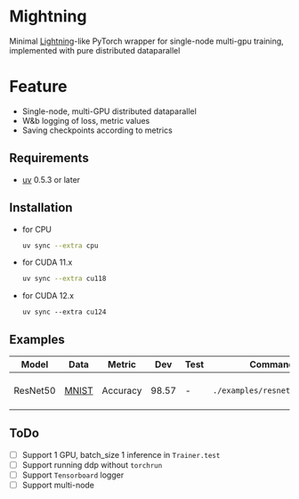 # Mightning
Minimal [Lightning](https://lightning.ai/)-like PyTorch wrapper for single-node multi-gpu training, implemented with pure distributed dataparallel

# Feature
- Single-node, multi-GPU distributed dataparallel
- W&b logging of loss, metric values
- Saving checkpoints according to metrics

## Requirements
- [uv](https://docs.astral.sh/uv/) 0.5.3 or later

## Installation
- for CPU
    ```sh
    uv sync --extra cpu 
    ```
- for CUDA 11.x
    ```sh
    uv sync --extra cu118
    ```
- for CUDA 12.x
    ```
    uv sync --extra cu124
    ```

## Examples
| Model | Data | Metric | Dev | Test | Command | Remarks |
| ---- | ---- | ---- | ---- | ---- | ---- | ---- |
| ResNet50 | [MNIST](https://pytorch.org/vision/main/generated/torchvision.datasets.MNIST.html) | Accuracy | 98.57 | - | `./examples/resnet/train.sh` | trained on 4 * RTX4090 |

## ToDo
- [ ] Support 1 GPU, batch_size 1 inference in `Trainer.test`
- [ ] Support running ddp without `torchrun`
- [ ] Support `Tensorboard` logger
- [ ] Support multi-node
